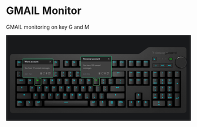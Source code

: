 # GMAIL Monitor

GMAIL monitoring on key G and M

![Gmail monitoring on a Das Keybaord Q](assets/simulator_preview.png "Q Gmail")
